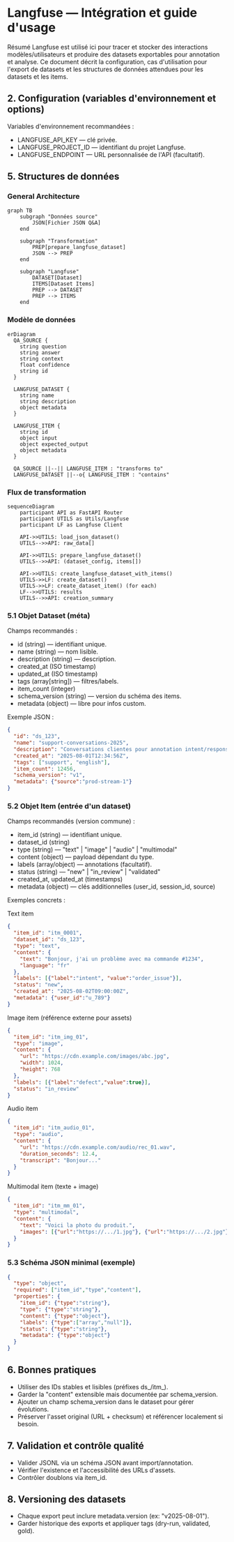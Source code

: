 # Langfuse — Intégration et guide d'usage

Résumé
Langfuse est utilisé ici pour tracer et stocker des interactions modèles/utilisateurs et produire des datasets exportables pour annotation et analyse. Ce document décrit la configuration, cas d'utilisation pour l'export de datasets et les structures de données attendues pour les datasets et les items.

## 2. Configuration (variables d'environnement et options)
Variables d'environnement recommandées :
- LANGFUSE_API_KEY — clé privée.
- LANGFUSE_PROJECT_ID — identifiant du projet Langfuse.
- LANGFUSE_ENDPOINT — URL personnalisée de l'API (facultatif).

## 5. Structures de données

### General Architecture

```mermaid
graph TB
    subgraph "Données source"
        JSON[Fichier JSON Q&A]
    end
    
    subgraph "Transformation"
        PREP[prepare_langfuse_dataset]
        JSON --> PREP
    end
    
    subgraph "Langfuse"
        DATASET[Dataset]
        ITEMS[Dataset Items]
        PREP --> DATASET
        PREP --> ITEMS
    end
```

### Modèle de données

```mermaid
erDiagram
  QA_SOURCE {
    string question
    string answer
    string context
    float confidence
    string id
  }
  
  LANGFUSE_DATASET {
    string name
    string description
    object metadata
  }
  
  LANGFUSE_ITEM {
    string id
    object input
    object expected_output
    object metadata
  }
  
  QA_SOURCE ||--|| LANGFUSE_ITEM : "transforms to"
  LANGFUSE_DATASET ||--o{ LANGFUSE_ITEM : "contains"
```

### Flux de transformation

```mermaid
sequenceDiagram
    participant API as FastAPI Router
    participant UTILS as Utils/Langfuse
    participant LF as Langfuse Client
    
    API->>UTILS: load_json_dataset()
    UTILS-->>API: raw_data[]
    
    API->>UTILS: prepare_langfuse_dataset()
    UTILS-->>API: (dataset_config, items[])
    
    API->>UTILS: create_langfuse_dataset_with_items()
    UTILS->>LF: create_dataset()
    UTILS->>LF: create_dataset_item() (for each)
    LF-->>UTILS: results
    UTILS-->>API: creation_summary
```

### 5.1 Objet Dataset (méta)
Champs recommandés :
- id (string) — identifiant unique.
- name (string) — nom lisible.
- description (string) — description.
- created_at (ISO timestamp)
- updated_at (ISO timestamp)
- tags (array[string]) — filtres/labels.
- item_count (integer)
- schema_version (string) — version du schéma des items.
- metadata (object) — libre pour infos custom.

Exemple JSON :
```json
{
  "id": "ds_123",
  "name": "support-conversations-2025",
  "description": "Conversations clientes pour annotation intent/response",
  "created_at": "2025-08-01T12:34:56Z",
  "tags": ["support", "english"],
  "item_count": 12456,
  "schema_version": "v1",
  "metadata": {"source":"prod-stream-1"}
}
```

### 5.2 Objet Item (entrée d'un dataset)
Champs recommandés (version commune) :
- item_id (string) — identifiant unique.
- dataset_id (string)
- type (string) — "text" | "image" | "audio" | "multimodal"
- content (object) — payload dépendant du type.
- labels (array/object) — annotations (facultatif).
- status (string) — "new" | "in_review" | "validated"
- created_at, updated_at (timestamps)
- metadata (object) — clés additionnelles (user_id, session_id, source)

Exemples concrets :

Text item
```json
{
  "item_id": "itm_0001",
  "dataset_id": "ds_123",
  "type": "text",
  "content": {
    "text": "Bonjour, j'ai un problème avec ma commande #1234",
    "language": "fr"
  },
  "labels": [{"label":"intent", "value":"order_issue"}],
  "status": "new",
  "created_at": "2025-08-02T09:00:00Z",
  "metadata": {"user_id":"u_789"}
}
```

Image item (référence externe pour assets)
```json
{
  "item_id": "itm_img_01",
  "type": "image",
  "content": {
    "url": "https://cdn.example.com/images/abc.jpg",
    "width": 1024,
    "height": 768
  },
  "labels": [{"label":"defect","value":true}],
  "status": "in_review"
}
```

Audio item
```json
{
  "item_id": "itm_audio_01",
  "type": "audio",
  "content": {
    "url": "https://cdn.example.com/audio/rec_01.wav",
    "duration_seconds": 12.4,
    "transcript": "Bonjour..."
  }
}
```

Multimodal item (texte + image)
```json
{
  "item_id": "itm_mm_01",
  "type": "multimodal",
  "content": {
    "text": "Voici la photo du produit.",
    "images": [{"url":"https://.../1.jpg"}, {"url":"https://.../2.jpg"}]
  }
}
```

### 5.3 Schéma JSON minimal (exemple)
```json
{
  "type": "object",
  "required": ["item_id","type","content"],
  "properties": {
    "item_id": {"type":"string"},
    "type": {"type":"string"},
    "content": {"type":"object"},
    "labels": {"type":["array","null"]},
    "status": {"type":"string"},
    "metadata": {"type":"object"}
  }
}
```

## 6. Bonnes pratiques
- Utiliser des IDs stables et lisibles (préfixes ds_/itm_).
- Garder la "content" extensible mais documentée par schema_version.
- Ajouter un champ schema_version dans le dataset pour gérer évolutions.
- Préserver l'asset original (URL + checksum) et référencer localement si besoin.

## 7. Validation et contrôle qualité
- Valider JSONL via un schéma JSON avant import/annotation.
- Vérifier l'existence et l'accessibilité des URLs d'assets.
- Contrôler doublons via item_id.

## 8. Versioning des datasets
- Chaque export peut inclure metadata.version (ex: "v2025-08-01").
- Garder historique des exports et appliquer tags (dry-run, validated, gold).

